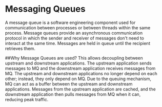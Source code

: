 # Messaging Queues
A message queue is a software engineering component used for communication between processes or between threads within the same process. Message queues provide an asynchronous communication protocol in which the sender and receiver of messages don't need to interact at the same time. Messages are held in queue until the recipient retrieves them. 

##Why Message Queues are used?
This allows decoupling between upstream and downstream applications. The upstream application sends messages to MQ and the downstream application receives messages from MQ. The upstream and downstream applications no longer depend on each other; instead, they only depend on MQ. Due to the queuing mechanism, MQ can act as a buffer between the upstream and downstream applications. Messages from the upstream application are cached, and the downstream application then pulls messages from MQ when it can, reducing peak traffic.
